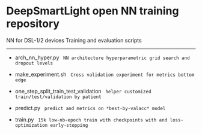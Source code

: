 # DeepSmartLight open NN training repository

NN for DSL-1/2 devices 
Training and evaluation scripts

---
- arch_nn_hyper.py
` NN architecture hyperparametric grid search and dropout levels`

- make_experiment.sh
` Cross validation experiment for metrics bottom edge`

- one_step_split_train_test_validation
` helper customized train/test/validation by patient`

- predict.py
` predict and metrics on *best-by-valacc* model`

- train.py
` 15k low-nb-epoch train with checkpoints with and loss-optimization early-stopping`

